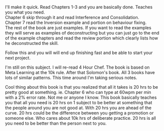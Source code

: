 I'll make it quick. Read Chapters 1-3 and you are basically done. Teaches you what you need.  
Chapter 6 skip through it and read Interference and Consolidation.  
Chapter 7 read the Inversion example and portion on behaviour fixing.  
The rest of the book are just examples. If you want to read the examples they will serve as examples of deconstructing but you can just go to the end of the example chapters and read the review portion which clearly lists how he deconstructed the skill.  
  
Follow this and you will will end up finishing fast and be able to start your next project.  
  
I'm still on this subject. I will re-read 4 Hour Chef. The book is based on Meta Learning at the 10k rule. After that Solomon's book. All 3 books have lots of similar patterns. This time around I'm taking serious notes.  
  
Cool thing about this book is that you realized that all it takes is 20 hrs to be pretty good at something. ie. Chapter 6 who can type at 60wpm per min with a 2% error rate. Not me or anyone I know. This book basically teaches you that all you need is 20 hrs on 1 subject to be better at something that the people around you are not good at. With 20 hrs you are ahead of the curve. 20 hrs could be the difference between you getting a promotion or someone else. Who cares about 10k hrs of deliberate practice. 20 hrs is all you need to be better than the person next to you.